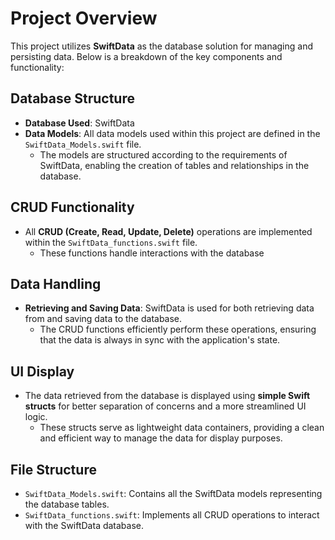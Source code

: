 
# Project Overview

This project utilizes **SwiftData** as the database solution for managing and persisting data. Below is a breakdown of the key components and functionality:

## Database Structure

- **Database Used**: SwiftData
- **Data Models**: All data models used within this project are defined in the `SwiftData_Models.swift` file.
  - The models are structured according to the requirements of SwiftData, enabling the creation of tables and relationships in the database.

## CRUD Functionality

- All **CRUD (Create, Read, Update, Delete)** operations are implemented within the `SwiftData_functions.swift` file.
  - These functions handle interactions with the database

## Data Handling

- **Retrieving and Saving Data**: SwiftData is used for both retrieving data from and saving data to the database.
  - The CRUD functions efficiently perform these operations, ensuring that the data is always in sync with the application's state.

## UI Display

- The data retrieved from the database is displayed using **simple Swift structs** for better separation of concerns and a more streamlined UI logic.
  - These structs serve as lightweight data containers, providing a clean and efficient way to manage the data for display purposes.

## File Structure

- `SwiftData_Models.swift`: Contains all the SwiftData models representing the database tables.
- `SwiftData_functions.swift`: Implements all CRUD operations to interact with the SwiftData database.
